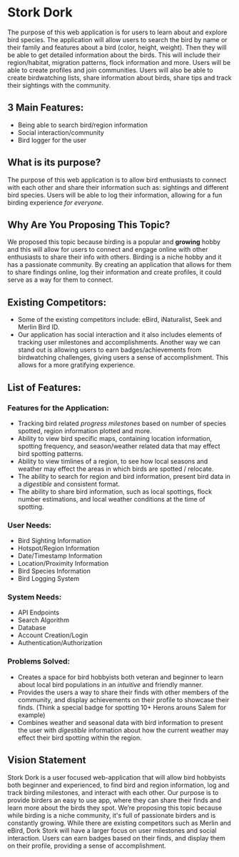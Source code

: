 # Stork Dork

The purpose of this web application is for users to learn about and explore bird species. The application will allow users to search the bird by name or their family and features about a bird (color, height, weight). Then they will be able to get detailed information about the birds. This will include their region/habitat, migration patterns, flock information and more. Users will be able to create profiles and join communities. Users will also be able to create birdwatching lists, share information about birds, share tips and track their sightings with the community.

## 3 Main Features:

- Being able to search bird/region information
- Social interaction/community
- Bird logger for the user

## What is its purpose?

The purpose of this web application is to allow bird enthusiasts to connect with each other and share their information such as: sightings and different bird species. Users will be able to log their information, allowing for a fun birding experience _for everyone_.

## Why Are You Proposing This Topic?

We proposed this topic because birding is a popular and **growing** hobby and this will allow for users to connect and engage online with other enthusiasts to share their info with others. Birding is a niche hobby and it has a passionate community. By creating an application that allows for them to share findings online, log their information and create profiles, it could serve as a way for them to connect.

## Existing Competitors:

- Some of the existing competitors include: eBird, iNaturalist, Seek and Merlin Bird ID.
- Our application has social interaction and it also includes elements of tracking user milestones and accomplishments. Another way we can stand out is allowing users to earn badges/achievements from birdwatching challenges, giving users a sense of accomplishment. This allows for a more gratifying experience.

## List of Features:

### Features for the Application:

- Tracking bird related _progress milestones_ based on number of species spotted, region information plotted and more.
- Ability to view bird specific maps, containing location information, spotting frequency, and season/weather related data that may effect bird spotting patterns.
- Ability to view timlines of a region, to see how local seasons and weather may effect the areas in which birds are spotted / relocate.
- The ability to search for region and bird information, present bird data in a _digestible_ and consistent format.
- The ability to share bird information, such as local spottings, flock number estimations, and local weather conditions at the time of spotting.

### User Needs:

- Bird Sighting Information
- Hotspot/Region Information
- Date/Timestamp Information
- Location/Proximity Information
- Bird Species Information
- Bird Logging System

### System Needs:

- API Endpoints
- Search Algorithm
- Database
- Account Creation/Login
- Authentication/Authorization

### Problems Solved:

- Creates a space for bird hobbyists both veteran and beginner to learn about local bird populations in an _intuitive_ and friendly manner.
- Provides the users a way to share their finds with other members of the community, and display achievements on their profile to showcase their finds. (Think a special badge for spotting 10+ Herons arouns Salem for example)
- Combines weather and seasonal data with bird information to present the user with _digestible_ information about how the current weather may effect their bird spotting within the region.

## Vision Statement

Stork Dork is a user focused web-application that will allow bird hobbyists both beginner and experienced, to find bird and region information, log and track birding milestones, and interact with each other. Our purpose is to provide birders an easy to use app, where they can share their finds and learn more about the birds they spot. We’re proposing this topic because while birding is a niche community, it's full of passionate birders and is constantly growing. While there are existing competitors such as Merlin and eBird, Dork Stork will have a larger focus on user milestones and social interaction. Users can earn badges based on their finds, and display them on their profile, providing a sense of accomplishment.
